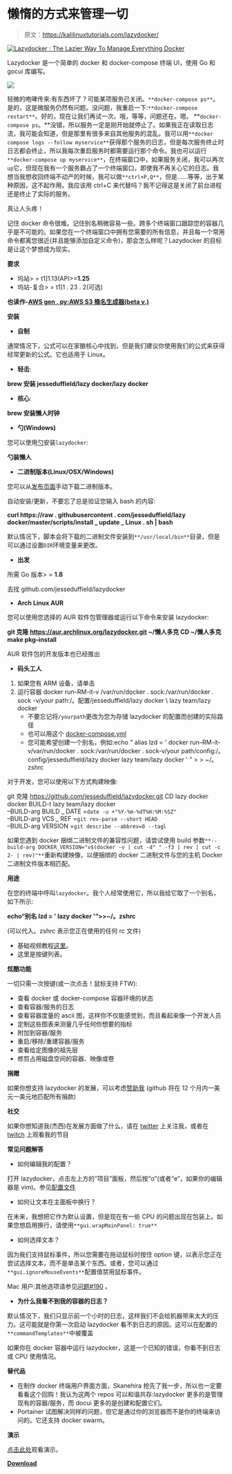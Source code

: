 # 懒惰的方式来管理一切

> 原文：<https://kalilinuxtutorials.com/lazydocker/>

[![Lazydocker : The Lazier Way To Manage Everything Docker](img/fe827ea49545af4261d683306aacb097.png "Lazydocker : The Lazier Way To Manage Everything Docker")](https://1.bp.blogspot.com/-KunpPzVytiU/XnRewCzcGrI/AAAAAAAAFkc/mz8OMFBxQm0xGLSpUBv-0ltJejvj5UPFgCLcBGAsYHQ/s1600/lazydocker%25281%2529.png)

Lazydocker 是一个简单的 docker 和 docker-compose 终端 UI，使用 Go 和 gocui 库编写。

![](img/07e30c0caf6b39198035a9675807fe13.png)

轻微的咆哮传来:有东西坏了？可能某项服务已关闭。`**docker-compose ps**`。是的，这是微服务仍然有问题。没问题，我重启一下:`**docker-compose restart**`。好的，现在让我们再试一次。哦，等等，问题还在。嗯。 **`docker-compose ps`。**没错，所以服务一定是刚开始就停止了。如果我正在读取日志流，我可能会知道，但是那里有很多来自其他服务的混乱。我可以用`**docker compose logs --follow myservice**`获得那个服务的日志，但是每次服务终止时日志都会终止，所以我每次重启服务时都需要运行那个命令。我也可以运行`**docker-compose up myservice**`，在终端窗口中，如果服务关闭，我可以再次`up`它，但现在我有一个服务霸占了一个终端窗口，即使我不再关心它的日志。我想当我想收回终端不动产的时候，我可以做`**ctrl+P,Q**`，但是……等等，出于某种原因，这不起作用。我应该用 ctrl+C 来代替吗？我不记得这是关闭了前台进程还是终止了实际的服务。

真让人头疼！

记住 docker 命令很难。记住别名稍微容易一些。跨多个终端窗口跟踪您的容器几乎是不可能的。如果您在一个终端窗口中拥有您需要的所有信息，并且每一个常用命令都离您很近(并且能够添加自定义命令)，那会怎么样呢？Lazydocker 的目标是让这个梦想成为现实。

**要求**

*   坞站> = t1]1.13(API>=**1.25**
*   坞站-复合> = t1]1 . 23 . 2(可选)

**也读作-[AWS gen . py:AWS S3 桶名生成器(beta v.)](https://kalilinuxtutorials.com/awsgen-py-aws-s3-bucket-name-generator-beta-v/)**

**安装**

*   **自制**

通常情况下，公式可以在家酿核心中找到，但是我们建议你使用我们的公式来获得经常更新的公式。它也适用于 Linux。

*   **轻击**:

**brew 安装 jesseduffield/lazy docker/lazy docker**

*   **核心**:

**brew 安装懒人时钟**

*   **勺(Windows)**

您可以使用[勺](https://scoop.sh/)安装`lazydocker`:

**勺装懒人**

*   **二进制版本(Linux/OSX/Windows)**

您可以从[发布页面](https://github.com/jesseduffield/lazydocker/releases)手动下载二进制版本。

自动安装/更新，不要忘了总是验证您输入 bash 的内容:

**curl https://raw . githubusercontent . com/jesseduffield/lazy docker/master/scripts/install _ update _ Linux . sh | bash**

默认情况下，脚本会将下载的二进制文件安装到`**/usr/local/bin**`目录，但是可以通过设置`DIR`环境变量来更改。

*   **出发**

所需 Go 版本> = **1.8**

去找 github.com/jesseduffield/lazydocker

*   **Arch Linux AUR**

您可以使用您选择的 AUR 软件包管理器或运行以下命令来安装 lazydocker:

**git 克隆 https://aur.archlinux.org/lazydocker.git ~/懒人多克
CD ~/懒人多克
make pkg–install**

AUR 软件包的开发版本也已经推出

*   **码头工人**

1.  如果您有 ARM 设备，请单击
2.  运行容器 docker run–RM-it-v \/var/run/docker . sock:/var/run/docker . sock \-v/your path:/。配置/jesseduffield/lazy docker \ lazy team/lazy docker
    *   不要忘记将`/yourpath`更改为您为存储 lazydocker 的配置而创建的实际路径
    *   也可以用这个 [docker-compose.yml](https://github.com/jesseduffield/lazydocker/blob/master/docker-compose.yml)
    *   您可能希望创建一个别名，例如:echo " alias lzd = ' docker run–RM-it-v/var/run/docker . sock:/var/run/docker . sock-v/your path/config:/。config/jesseduffield/lazy docker lazy team/lazy docker ' " > > ~/。zshrc

对于开发，您可以使用以下方式构建映像:

git 克隆 https://github.com/jesseduffield/lazydocker.git
CD lazy docker
docker BUILD-t lazy team/lazy docker \
–BUILD-arg BUILD _ DATE =`date -u +"%Y-%m-%dT%H:%M:%SZ"`\
–BUILD-arg VCS _ REF =`git rev-parse --short HEAD`\
–BUILD-arg VERSION =`git describe --abbrev=0 --tag`\

如果您遇到 docker 捆绑二进制文件的兼容性问题，请尝试使用 build 参数`**--build-arg DOCKER_VERSION="v$(docker -v | cut -d" " -f3 | rev | cut -c 2- | rev)"**`重新构建映像，以便捆绑的 docker 二进制文件与您的主机 Docker 二进制文件版本相匹配。

**用途**

在您的终端中呼叫`lazydocker`。我个人经常使用它，所以我给它取了一个别名，如下所示:

**echo“别名 lzd = ' lazy docker '”>>~/。zshrc**

(可以代入。zshrc 表示您正在使用的任何 rc 文件)

*   基础视频教程[这里](https://youtu.be/NICqQPxwJWw)。
*   这里是按键列表。

**炫酷功能**

一切只需一次按键(或一次点击！鼠标支持 FTW):

*   查看 docker 或 docker-compose 容器环境的状态
*   查看容器/服务的日志
*   查看容器度量的 ascii 图，这样你不仅能感觉到，而且看起来像一个开发人员
*   定制这些图表来测量几乎任何你想要的指标
*   附加到容器/服务
*   重启/移除/重建容器/服务
*   查看给定图像的祖先层
*   修剪占用磁盘空间的容器、映像或卷

**捐赠**

如果你想支持 lazydocker 的发展，可以考虑[赞助我](https://github.com/sponsors/jesseduffield) (github 将在 12 个月内一美元一美元地匹配所有捐款)

**社交**

如果你想知道我(杰西)在发展方面做了什么，请在 [twitter](https://twitter.com/DuffieldJesse) 上关注我，或者在 [twitch](https://www.twitch.tv/jesseduffield) 上观看我的节目

**常见问题解答**

*   如何编辑我的配置？

打开 lazydocker，点击左上方的“项目”面板，然后按“o”(或者“e”，如果你的编辑器是 vim)。参见[配置文件](https://github.com/jesseduffield/lazydocker/blob/master/docs/Config.md)

*   如何让文本在主面板中换行？

在未来，我想把它作为默认设置，但是现在有一些 CPU 的问题出现在包装上。如果您想启用换行，请使用`**gui.wrapMainPanel: true**`

*   如何选择文本？

因为我们支持鼠标事件，所以您需要在拖动鼠标时按住 option 键，以表示您正在尝试选择文本，而不是单击某个东西。或者，您可以通过`**gui.ignoreMouseEvents**`配置值禁用鼠标事件。

Mac 用户:其他选项请参见[问题#190](https://github.com/jesseduffield/lazydocker/issues/190) 。

*   **为什么我看不到我的容器的日志？**

默认情况下，我们只显示前一个小时的日志，这样我们不会给机器带来太大的压力。这可能就是你第一次启动 lazydocker 看不到日志的原因。这可以在配置的`**commandTemplates**`中被覆盖

如果你在 docker 容器中运行 lazydocker，这是一个已知的错误，你看不到日志或 CPU 使用情况。

**替代品**

*   在制作 docker 终端用户界面方面，Skanehira 抢先了我一步，所以也一定要看看这个回购！我认为这两个 repos 可以和谐共存:lazydocker 更多的是管理现有的容器/服务，而 docui 更多的是创建和配置它们。
*   Portainer 试图解决同样的问题，但它是通过你的浏览器而不是你的终端来访问的。它还支持 docker swarm。

**演示**

[点击此处](https://www.youtube.com/watch?v=NICqQPxwJWw&feature=youtu.be)观看演示。

[**Download**](https://github.com/jesseduffield/lazydocker)